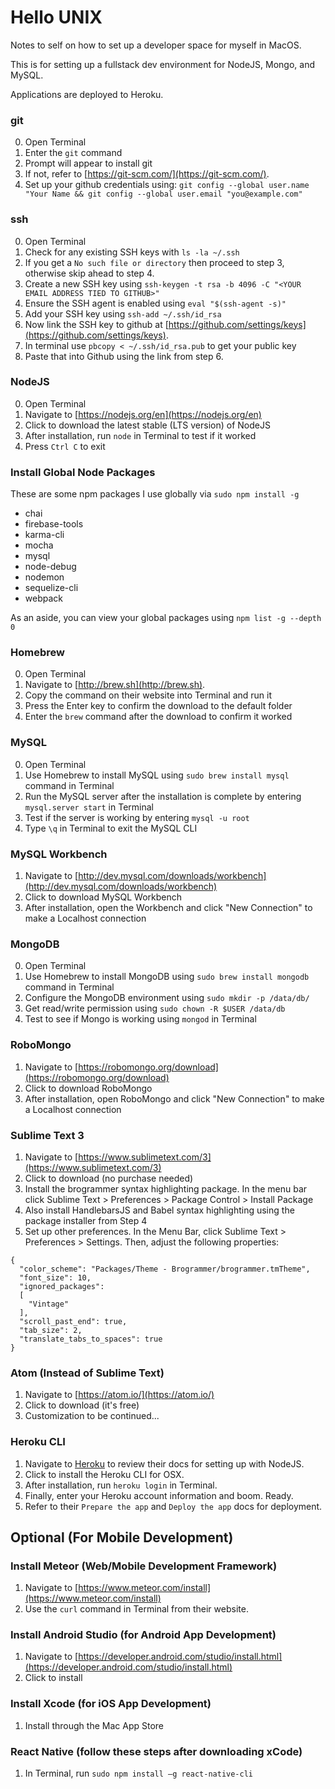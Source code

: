 # Hello UNIX
Notes to self on how to set up a developer space for myself in MacOS.

This is for setting up a fullstack dev environment for NodeJS, Mongo, and MySQL.

Applications are deployed to Heroku.


### git
0. Open Terminal
1. Enter the `git` command
2. Prompt will appear to install git
3. If not, refer to [https://git-scm.com/](https://git-scm.com/).
4. Set up your github credentials using:
	`git config --global user.name "Your Name && git config --global user.email "you@example.com"`



### ssh
0. Open Terminal
1. Check for any existing SSH keys with `ls -la ~/.ssh`
2. If you get a `No such file or directory` then proceed to step 3, otherwise skip ahead to step 4.
3. Create a new SSH key using `ssh-keygen -t rsa -b 4096 -C "<YOUR EMAIL ADDRESS TIED TO GITHUB>"`
4. Ensure the SSH agent is enabled using `eval "$(ssh-agent -s)"`
5. Add your SSH key using `ssh-add ~/.ssh/id_rsa`
6. Now link the SSH key to github at [https://github.com/settings/keys](https://github.com/settings/keys).
7. In terminal use `pbcopy < ~/.ssh/id_rsa.pub` to get your public key
8. Paste that into Github using the link from step 6.


### NodeJS
0. Open Terminal
1. Navigate to [https://nodejs.org/en](https://nodejs.org/en)
2. Click to download the latest stable (LTS version) of NodeJS
3. After installation, run `node` in Terminal to test if it worked
4. Press `Ctrl C` to exit


### Install Global Node Packages
These are some npm packages I use globally via `sudo npm install -g`

  - chai
  - firebase-tools
  - karma-cli
  - mocha
  - mysql
  - node-debug
  - nodemon
  - sequelize-cli
  - webpack

As an aside, you can view your global packages using `npm list -g --depth 0`


### Homebrew
0. Open Terminal
1. Navigate to [http://brew.sh](http://brew.sh).
2. Copy the command on their website into Terminal and run it
3. Press the Enter key to confirm the download to the default folder
4. Enter the `brew` command after the download to confirm it worked


### MySQL
0. Open Terminal
1. Use Homebrew to install MySQL using `sudo brew install mysql` command in Terminal
2. Run the MySQL server after the installation is complete by entering `mysql.server start` in Terminal
3. Test if the server is working by entering `mysql -u root` 
4. Type `\q` in Terminal to exit the MySQL CLI


### MySQL Workbench
1. Navigate to [http://dev.mysql.com/downloads/workbench](http://dev.mysql.com/downloads/workbench)
2. Click to download MySQL Workbench
3. After installation, open the Workbench and click "New Connection" to make a Localhost connection


### MongoDB
0. Open Terminal
1. Use Homebrew to install MongoDB using `sudo brew install mongodb` command in Terminal
2. Configure the MongoDB environment using `sudo mkdir -p /data/db/`
3. Get read/write permission using `sudo chown -R $USER /data/db`
4. Test to see if Mongo is working using `mongod` in Terminal


### RoboMongo
1. Navigate to [https://robomongo.org/download](https://robomongo.org/download)
2. Click to download RoboMongo
3. After installation, open RoboMongo and click "New Connection" to make a Localhost connection


### Sublime Text 3
1. Navigate to [https://www.sublimetext.com/3](https://www.sublimetext.com/3)
2. Click to download (no purchase needed)
3. Install the brogrammer syntax highlighting package. In the menu bar click Sublime Text > Preferences > Package Control > Install Package
4. Also install HandlebarsJS and Babel syntax highlighting using the package installer from Step 4
5. Set up other preferences. In the Menu Bar, click Sublime Text > Preferences > Settings. Then, adjust the following properties:

```
{
  "color_scheme": "Packages/Theme - Brogrammer/brogrammer.tmTheme",
  "font_size": 10,
  "ignored_packages":
  [
    "Vintage"
  ],
  "scroll_past_end": true,
  "tab_size": 2,
  "translate_tabs_to_spaces": true
}
```


### Atom (Instead of Sublime Text)
1. Navigate to [https://atom.io/](https://atom.io/)
2. Click to download (it's free)
3. Customization to be continued...


### Heroku CLI
1. Navigate to [Heroku](https://devcenter.heroku.com/articles/getting-started-with-nodejs#set-up) to review their docs for setting up with NodeJS.
2. Click to install the Heroku CLI for OSX.
3. After installation, run `heroku login` in Terminal.
4. Finally, enter your Heroku account information and boom. Ready.
5. Refer to their `Prepare the app` and `Deploy the app` docs for deployment.



## Optional (For Mobile Development)

### Install Meteor (Web/Mobile Development Framework)
1. Navigate to [https://www.meteor.com/install](https://www.meteor.com/install)
2. Use the `curl` command in Terminal from their website.


### Install Android Studio (for Android App Development)
1. Navigate to [https://developer.android.com/studio/install.html](https://developer.android.com/studio/install.html)
2. Click to install

### Install Xcode (for iOS App Development)
1. Install through the Mac App Store


### React Native (follow these steps after downloading xCode)
1. In Terminal, run `sudo npm install –g react-native-cli`